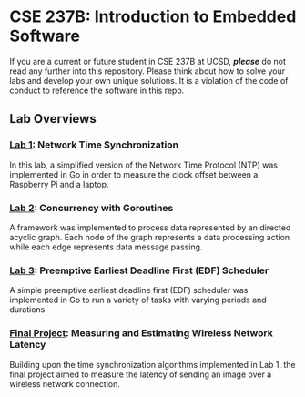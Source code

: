 # CSE 237B: Introduction to Embedded Software

If you are a current or future student in CSE 237B at UCSD, ***please*** do not read any further into this repository. Please think about how to solve your labs and develop your own unique solutions. It is a violation of the code of conduct to reference the software in this repo.

## Lab Overviews

### [Lab 1](./HW1/): Network Time Synchronization

In this lab, a simplified version of the Network Time Protocol (NTP) was implemented in Go in order to measure the clock offset between a Raspberry Pi and a laptop.

### [Lab 2](./HW2/): Concurrency with Goroutines

A framework was implemented to process data represented by an directed acyclic graph. Each node of the graph represents a data processing action while each edge represents data message passing.

### [Lab 3](./HW3/): Preemptive Earliest Deadline First (EDF) Scheduler

A simple preemptive earliest deadline first (EDF) scheduler was implemented in Go to run a variety of tasks with varying periods and durations.

### [Final Project](./finalproject/): Measuring and Estimating Wireless Network Latency

Building upon the time synchronization algorithms implemented in Lab 1, the final project aimed to measure the latency of sending an image over a wireless network connection.

